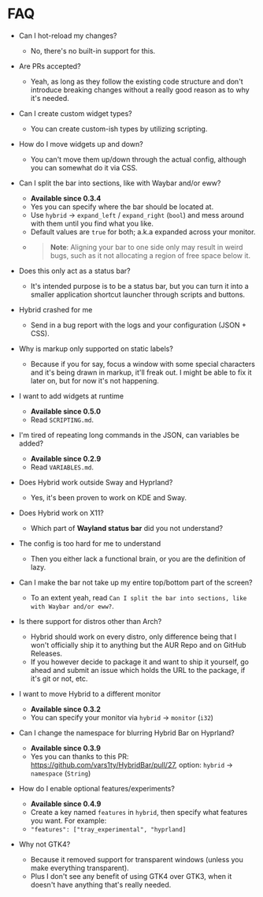 # FAQ
- Can I hot-reload my changes?
  - No, there's no built-in support for this.

- Are PRs accepted?
  - Yeah, as long as they follow the existing code structure and don't introduce breaking changes without a really good reason as to why it's needed.

- Can I create custom widget types?
  - You can create custom-ish types by utilizing scripting.

- How do I move widgets up and down?
  - You can't move them up/down through the actual config, although you can somewhat do it via CSS.

- Can I split the bar into sections, like with Waybar and/or eww?
  - **Available since 0.3.4**
  - Yes you can specify where the bar should be located at.
  - Use `hybrid` -> `expand_left` / `expand_right` (`bool`) and mess around with them until you find what you like.
  - Default values are `true` for both; a.k.a expanded across your monitor.
  - > **Note**: Aligning your bar to one side only may result in weird bugs, such as it not allocating a region of free space below it.

- Does this only act as a status bar?
  - It's intended purpose is to be a status bar, but you can turn it into a smaller application shortcut launcher through scripts and buttons.

- Hybrid crashed for me
  - Send in a bug report with the logs and your configuration (JSON + CSS).

- Why is markup only supported on static labels?
  - Because if you for say, focus a window with some special characters and it's being drawn in markup, it'll freak out. I might be able to fix it later on, but for now it's not happening.

- I want to add widgets at runtime
  - **Available since 0.5.0**
  - Read `SCRIPTING.md`.

- I'm tired of repeating long commands in the JSON, can variables be added?
  - **Available since 0.2.9**
  - Read `VARIABLES.md`.

- Does Hybrid work outside Sway and Hyprland?
  - Yes, it's been proven to work on KDE and Sway.

- Does Hybrid work on X11?
  - Which part of **Wayland status bar** did you not understand?

- The config is too hard for me to understand
  - Then you either lack a functional brain, or you are the definition of lazy.

- Can I make the bar not take up my entire top/bottom part of the screen?
  - To an extent yeah, read `Can I split the bar into sections, like with Waybar and/or eww?`.

- Is there support for distros other than Arch?
  - Hybrid should work on every distro, only difference being that I won't officially ship it to anything but the AUR Repo and on GitHub Releases.
  - If you however decide to package it and want to ship it yourself, go ahead and submit an issue which holds the URL to the package, if it's git or not, etc.

- I want to move Hybrid to a different monitor
  - **Available since 0.3.2**
  - You can specify your monitor via `hybrid` -> `monitor` (`i32`)

- Can I change the namespace for blurring Hybrid Bar on Hyprland?
  - **Available since 0.3.9**
  - Yes you can thanks to this PR: https://github.com/vars1ty/HybridBar/pull/27, option: `hybrid` -> `namespace` (`String`)

- How do I enable optional features/experiments?
  - **Available since 0.4.9**
  - Create a key named `features` in `hybrid`, then specify what features you want. For example:
  - `"features": ["tray_experimental", "hyprland]`

- Why not GTK4?
  - Because it removed support for transparent windows (unless you make everything transparent).
  - Plus I don't see any benefit of using GTK4 over GTK3, when it doesn't have anything that's really needed.
